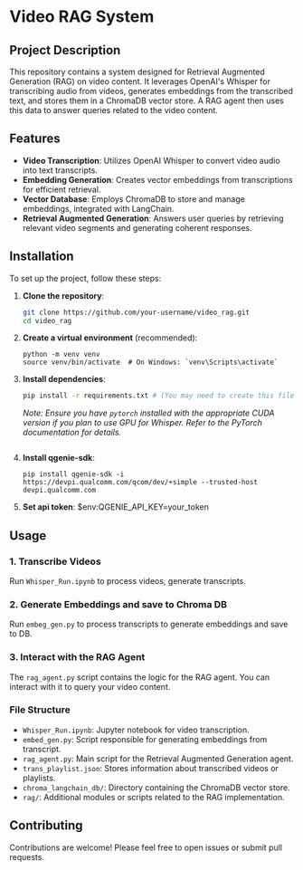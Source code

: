 # Video RAG System

## Project Description
This repository contains a system designed for Retrieval Augmented Generation (RAG) on video content. It leverages OpenAI's Whisper for transcribing audio from videos, generates embeddings from the transcribed text, and stores them in a ChromaDB vector store. A RAG agent then uses this data to answer queries related to the video content.

## Features
-   **Video Transcription**: Utilizes OpenAI Whisper to convert video audio into text transcripts.
-   **Embedding Generation**: Creates vector embeddings from transcriptions for efficient retrieval.
-   **Vector Database**: Employs ChromaDB to store and manage embeddings, integrated with LangChain.
-   **Retrieval Augmented Generation**: Answers user queries by retrieving relevant video segments and generating coherent responses.

## Installation
To set up the project, follow these steps:

1.  **Clone the repository**:
    ```bash
    git clone https://github.com/your-username/video_rag.git
    cd video_rag
    ```

2.  **Create a virtual environment** (recommended):
    ```
    python -m venv venv
    source venv/bin/activate  # On Windows: `venv\Scripts\activate`
    ```

3.  **Install dependencies**:
    ```bash
    pip install -r requirements.txt # (You may need to create this file)
    ```
    *Note: Ensure you have `pytorch` installed with the appropriate CUDA version if you plan to use GPU for Whisper. Refer to the PyTorch documentation for details.*

    ```
4.  **Install qgenie-sdk**:
    ```
    pip install qgenie-sdk -i https://devpi.qualcomm.com/qcom/dev/+simple --trusted-host devpi.qualcomm.com
    ```

5.  **Set api token**:
     $env:QGENIE_API_KEY=your_token

## Usage
### 1. Transcribe Videos
Run `Whisper_Run.ipynb` to process videos, generate transcripts.

### 2. Generate Embeddings and save to Chroma DB
Run `embeg_gen.py` to process  transcripts to generate embeddings and save to DB.

### 3. Interact with the RAG Agent
The `rag_agent.py` script contains the logic for the RAG agent. You can interact with it to query your video content.

### File Structure
-   `Whisper_Run.ipynb`: Jupyter notebook for video transcription.
-   `embed_gen.py`: Script responsible for generating embeddings from transcript.
-   `rag_agent.py`: Main script for the Retrieval Augmented Generation agent.
-   `trans_playlist.json`: Stores information about transcribed videos or playlists.
-   `chroma_langchain_db/`: Directory containing the ChromaDB vector store.
-   `rag/`: Additional modules or scripts related to the RAG implementation.

## Contributing
Contributions are welcome! Please feel free to open issues or submit pull requests.

